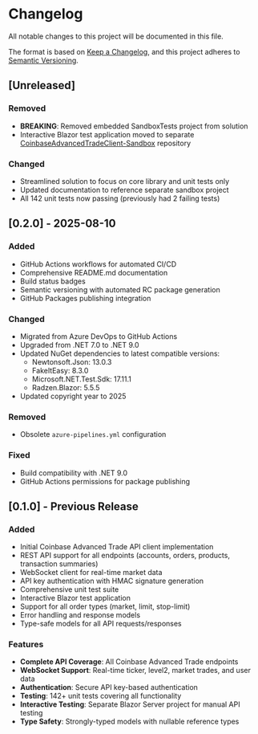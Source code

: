 # Changelog

All notable changes to this project will be documented in this file.

The format is based on [Keep a Changelog](https://keepachangelog.com/en/1.0.0/),
and this project adheres to [Semantic Versioning](https://semver.org/spec/v2.0.0.html).

## [Unreleased]

### Removed
- **BREAKING**: Removed embedded SandboxTests project from solution
- Interactive Blazor test application moved to separate [CoinbaseAdvancedTradeClient-Sandbox](https://github.com/PearlAegis/CoinbaseAdvancedTradeClient-Sandbox) repository

### Changed
- Streamlined solution to focus on core library and unit tests only
- Updated documentation to reference separate sandbox project
- All 142 unit tests now passing (previously had 2 failing tests)

## [0.2.0] - 2025-08-10

### Added
- GitHub Actions workflows for automated CI/CD
- Comprehensive README.md documentation
- Build status badges
- Semantic versioning with automated RC package generation
- GitHub Packages publishing integration

### Changed
- Migrated from Azure DevOps to GitHub Actions
- Upgraded from .NET 7.0 to .NET 9.0
- Updated NuGet dependencies to latest compatible versions:
  - Newtonsoft.Json: 13.0.3
  - FakeItEasy: 8.3.0 
  - Microsoft.NET.Test.Sdk: 17.11.1
  - Radzen.Blazor: 5.5.5
- Updated copyright year to 2025

### Removed
- Obsolete `azure-pipelines.yml` configuration

### Fixed
- Build compatibility with .NET 9.0
- GitHub Actions permissions for package publishing

## [0.1.0] - Previous Release

### Added
- Initial Coinbase Advanced Trade API client implementation
- REST API support for all endpoints (accounts, orders, products, transaction summaries)
- WebSocket client for real-time market data
- API key authentication with HMAC signature generation
- Comprehensive unit test suite
- Interactive Blazor test application
- Support for all order types (market, limit, stop-limit)
- Error handling and response models
- Type-safe models for all API requests/responses

### Features
- **Complete API Coverage**: All Coinbase Advanced Trade endpoints
- **WebSocket Support**: Real-time ticker, level2, market trades, and user data
- **Authentication**: Secure API key-based authentication
- **Testing**: 142+ unit tests covering all functionality
- **Interactive Testing**: Separate Blazor Server project for manual API testing
- **Type Safety**: Strongly-typed models with nullable reference types